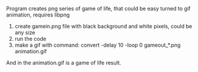 Program creates png series of game of life, that could be easy turned to gif animation, requires libpng

1) create gamein.png file with black background and white pixels, could be any size
2) run the code
3) make a gif with command: convert -delay 10 -loop 0 gameout_*.png animation.gif

And in the animation.gif is a game of life result.

